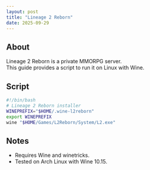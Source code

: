 ```yaml
---
layout: post
title: "Lineage 2 Reborn"
date: 2025-09-29
---
```


## About
Lineage 2 Reborn is a private MMORPG server.  
This guide provides a script to run it on Linux with Wine.

## Script
```bash
#!/bin/bash
# Lineage 2 Reborn installer
WINEPREFIX="$HOME/.wine-l2reborn"
export WINEPREFIX
wine "$HOME/Games/L2Reborn/System/L2.exe"
```

## Notes
- Requires Wine and winetricks.
- Tested on Arch Linux with Wine 10.15.
